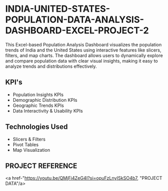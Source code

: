 # INDIA-UNITED-STATES-POPULATION-DATA-ANALYSIS-DASHBOARD-EXCEL-PROJECT-2
This Excel-based Population Analysis Dashboard visualizes the population trends of India and the United States using interactive features like slicers, filters, and map charts. The dashboard allows users to dynamically explore and compare population data with clear visual insights, making it easy to analyze trends and distributions effectively.

## KPI's
- Population Insights KPIs
- Demographic Distribution KPIs
- Geographic Trends KPIs
- Data Interactivity & Usability KPIs

## Technologies Used
- Slicers & Filters
- Pivot Tables
- Map Visualization

## PROJECT REFERENCE
<a href-"https://youtu.be/QMjFi4ZeG4I?si=opuFzLnyISkSO4b7, "PROJECT DATA"/a>


  
